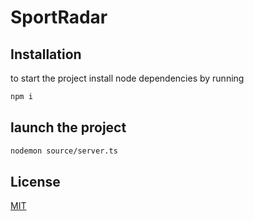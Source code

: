 # SportRadar

## Installation

to start the project install node dependencies by running 

```bash
npm i
```


## launch the project

```bash
nodemon source/server.ts
```

## License
[MIT](https://choosealicense.com/licenses/mit/)